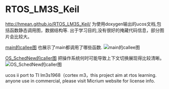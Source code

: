 RTOS_LM3S_Keil
==============


http://hmean.github.io/RTOS_LM3S_Keil/ 为使用doxygen输出的ucos文档,包括函数静态调用图，数据结构等.
出于学习目的,没有很好的掩藏代码信息，部分图片会比较大。

[main的callee图](http://hmean.github.io/RTOS_LM3S_Keil/docbydoxygen/app_8c_a840291bc02cba5474a4cb46a9b9566fe_cgraph.png)
也展示了main都调用了哪些函数.
![main的callee图](http://hmean.github.io/RTOS_LM3S_Keil/docbydoxygen/app_8c_a840291bc02cba5474a4cb46a9b9566fe_cgraph.png)

[OS_SchedNew的caller图](http://hmean.github.io/RTOS_LM3S_Keil/docbydoxygen/os__core_8c_a4c012d2e7a886885bd6f80ca15b295b8_icgraph.png)
把操作系统何时可能导致上下文切换展现得比较清晰。
![OS_SchedNew的caller图](http://hmean.github.io/RTOS_LM3S_Keil/docbydoxygen/os__core_8c_a4c012d2e7a886885bd6f80ca15b295b8_icgraph.png)

ucos ii port to TI lm3s1968（cortex m3，this project aim at rtos  learning. anyone use in commercial, please visit Micrium website
for license info.


